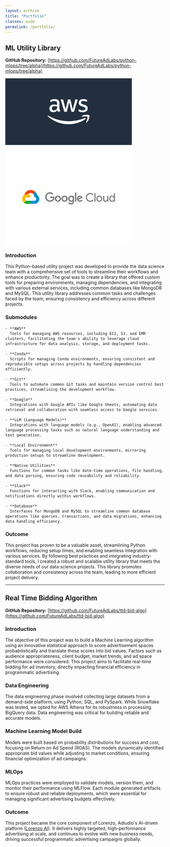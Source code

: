 ```yaml
---
layout: archive
title: "Portfolio"
classes: wide
permalink: /portfolio/
---
```


## ML Utility Library

**GitHub Repository:** [https://github.com/FutureAdLabs/python-mlops/tree/alpha](https://github.com/FutureAdLabs/python-mlops/tree/alpha)
<img src="/assets/images/aws.png" width="400" height="auto" alt="" align="center" style="padding-top:15px;padding-right: 30px;" /> 
<img src="/assets/images/google-cloud8906.jpg" width="400" height="auto" alt="" align="center" style="padding-top:15px;padding-right: 30px;" /> 

### Introduction
This Python-based utility project was developed to provide the data science team with a comprehensive set of tools to streamline their workflows and enhance productivity. The goal was to create a library that offered custom tools for preparing environments, managing dependencies, and integrating with various external services, including common databases like MongoDB and MySQL. This utility library addresses common tasks and challenges faced by the team, ensuring consistency and efficiency across different projects.

### Submodules

    - **AWS**  
      Tools for managing AWS resources, including EC2, S3, and EMR clusters, facilitating the team's ability to leverage cloud infrastructure for data analysis, storage, and deployment tasks.

    - **Conda**  
      Scripts for managing Conda environments, ensuring consistent and reproducible setups across projects by handling dependencies efficiently.

    - **Git**  
      Tools to automate common Git tasks and maintain version control best practices, streamlining the development workflow.

    - **Google**  
      Integrations with Google APIs like Google Sheets, automating data retrieval and collaboration with seamless access to Google services.

    - **LLM (Language Models)**  
      Integrations with language models (e.g., OpenAI), enabling advanced language processing tasks such as natural language understanding and text generation.

    - **Local Environment**  
      Tools for managing local development environments, mirroring production setups to streamline development.

    - **Native Utilities**  
      Functions for common tasks like date-time operations, file handling, and data parsing, ensuring code reusability and reliability.

    - **Slack**  
      Functions for interacting with Slack, enabling communication and notifications directly within workflows.

    - **Database**  
      Interfaces for MongoDB and MySQL to streamline common database operations like queries, transactions, and data migrations, enhancing data handling efficiency.

### Outcome
This project has proven to be a valuable asset, streamlining Python workflows, reducing setup times, and enabling seamless integration with various services. By following best practices and integrating industry-standard tools, I created a robust and scalable utility library that meets the diverse needs of our data science projects. This library promotes collaboration and consistency across the team, leading to more efficient project delivery.

---

## Real Time Bidding Algorithm

**GitHub Repository:** [https://github.com/FutureAdLabs/ttd-bid-algo](https://github.com/FutureAdLabs/ttd-bid-algo)

### Introduction
The objective of this project was to build a Machine Learning algorithm using an innovative statistical approach to score advertisement spaces probabilistically and translate these scores into bid values. Factors such as audience appropriateness, client budget, market trends, and ad space performance were considered. This project aims to facilitate real-time bidding for ad inventory, directly impacting financial efficiency in programmatic advertising.

### Data Engineering
The data engineering phase involved collecting large datasets from a demand-side platform, using Python, SQL, and PySpark. While Snowflake was tested, we opted for AWS Athena for its robustness in processing BigQuery data. Data engineering was critical for building reliable and accurate models.

### Machine Learning Model Build
Models were built based on probability distributions for success and cost, focusing on Return on Ad Spend (ROAS). The models dynamically identified appropriate bid values while adjusting to market conditions, ensuring financial optimization of ad campaigns.

### MLOps
MLOps practices were employed to validate models, version them, and monitor their performance using MLFlow. Each module generated artifacts to ensure robust and reliable deployments, which were essential for managing significant advertising budgets effectively.

### Outcome
This project became the core component of Lorenzo, Adludio's AI-driven platform ([Lorenzo AI](https://www.adsapiens.com/about)). It delivers highly targeted, high-performance advertising at scale, and continues to evolve with new business needs, driving successful programmatic advertising campaigns globally.